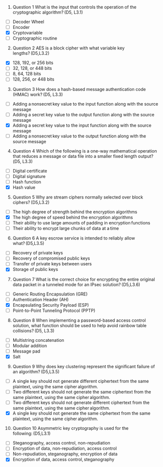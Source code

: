 1. Question 1
What is the input that controls the operation of the cryptographic algorithm? (D5, L3.1)

- [ ] Decoder Wheel
- [ ] Encoder
- [x] Cryptovariable
- [ ] Cryptographic routine

2. Question 2
AES is a block cipher with what variable key lengths? (D5,L3.2)

- [x] 128, 192, or 256 bits
- [ ] 32, 128, or 448 bits
- [ ] 8, 64, 128 bits
- [ ] 128, 256, or 448 bits

3. Question 3
How does a hash-based message authentication code (HMAC) work? (D5, L3.3)

- [ ] Adding a nonsecret key value to the input function along with the source message
- [ ] Adding a secret key value to the output function along with the source message
- [x] Adding a secret key value to the input function along with the source message
- [ ] Adding a nonsecret key value to the output function along with the source message

4. Question 4
Which of the following is a one-way mathematical operation that reduces a message or data file into a smaller fixed length output?(D5, L3.3)

- [ ] Digital certificate
- [ ] Digital signature
- [ ] Hash function
- [x] Hash value

5. Question 5
Why are stream ciphers normally selected over block ciphers? (D5,L3.2)

- [ ] The high degree of strength behind the encryption algorithms
- [x] The high degree of speed behind the encryption algorithms
- [ ] Their ability to use large amounts of padding in encryption functions
- [ ] Their ability to encrypt large chunks of data at a time

6. Question 6
A key escrow service is intended to reliably allow what? (D5,L3.5)

- [ ] Recovery of private keys
- [ ] Recovery of compromised public keys
- [ ] Transfer of private keys between users
- [x] Storage of public keys

7. Question 7
What is the correct choice for encrypting the entire original data packet in a tunneled mode for an IPsec solution? (D5,L3.6)

- [ ] Generic Routing Encapsulation (GRE)
- [ ] Authentication Header (AH)
- [x] Encapsulating Security Payload (ESP)
- [ ] Point-to-Point Tunneling Protocol (PPTP)

8. Question 8
When implementing a password-based access control solution, what function should be used to help avoid rainbow table collisions? (D5, L3.3)

- [ ] Multistring concatenation
- [ ] Modular addition
- [ ] Message pad
- [x] Salt

9. Question 9
Why does key clustering represent the significant failure of an algorithm? (D5,L3.5)

- [ ] A single key should not generate different ciphertext from the same plaintext, using the same cipher algorithm.
- [ ] Two different keys should not generate the same ciphertext from the same plaintext, using the same cipher algorithm.
- [ ] Two different keys should not generate different ciphertext from the same plaintext, using the same cipher algorithm.
- [x] A single key should not generate the same ciphertext from the same plaintext, using the same cipher algorithm.

10. Question 10
Asymmetric key cryptography is used for the following: (D5,L3.1)

- [ ] Steganography, access control, non-repudiation
- [ ] Encryption of data, non-repudiation, access control
- [ ] Non-repudiation, steganography, encryption of data
- [x] Encryption of data, access control, steganography
